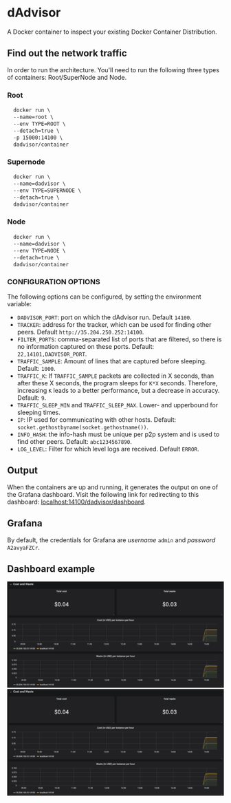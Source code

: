 # dAdvisor
A Docker container to inspect your existing Docker Container Distribution.

## Find out the network traffic
In order to run the architecture. You'll need to run the following three types of containers: Root/SuperNode and Node.

### Root

      docker run \
      --name=root \
      --env TYPE=ROOT \
      --detach=true \
      -p 15000:14100 \
      dadvisor/container

### Supernode

      docker run \
      --name=dadvisor \
      --env TYPE=SUPERNODE \
      --detach=true \
      dadvisor/container

### Node

      docker run \
      --name=dadvisor \
      --env TYPE=NODE \
      --detach=true \
      dadvisor/container


### CONFIGURATION OPTIONS
The following options can be configured, by setting the environment variable:

- `DADVISOR_PORT`: port on which the dAdvisor run. Default `14100`.
- `TRACKER`: address for the tracker, which can be used for finding other peers. Default `http://35.204.250.252:14100`.
- `FILTER_PORTS`: comma-separated list of ports that are filtered, so there is no information captured on these ports. Default: `22,14101,DADVISOR_PORT`.
- `TRAFFIC_SAMPLE`: Amount of lines that are captured before sleeping. Default: `1000`.
- `TRAFFIC_K`: If `TRAFFIC_SAMPLE` packets are collected in X seconds, than after these X seconds, the program sleeps for `K*X` seconds. Therefore, increasing `K` leads to a better performance, but a decrease in accuracy. Default: `9`.
- `TRAFFIC_SLEEP_MIN` and `TRAFFIC_SLEEP_MAX`. Lower- and upperbound for sleeping times.  
- `IP`: IP used for communicating with other hosts. Default: `socket.gethostbyname(socket.gethostname())`.
- `INFO_HASH`: the info-hash must be unique per p2p system and is used to find other peers. Default: `abc1234567890`.
- `LOG_LEVEL`: Filter for which level logs are received. Default `ERROR`.


## Output
When the containers are up and running, it generates the output on one of the Grafana dashboard.
Visit the following link for redirecting to this dashboard: [localhost:14100/dadvisor/dashboard](http://localhost:14100/dadvisor/dashboard).

## Grafana
By default, the credentials for Grafana are *username* `admin` and *password* `A2avyaFZCr`.

## Dashboard example
![Figure 1](docs/fig1.png)
![Figure 2](docs/fig1.png)
